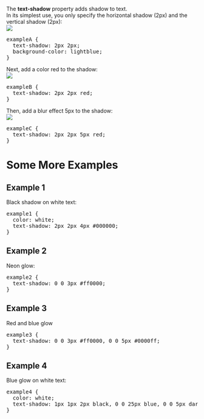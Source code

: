The <b>text-shadow</b> property adds shadow to text.
<br>
In its simplest use, you only specify the horizontal shadow (2px) and the vertical shadow (2px):
<br>
<img src="https://i.imgur.com/Llk3XwQ.png">
<pre>
exampleA {
  text-shadow: 2px 2px;
  background-color: lightblue;
}
</pre>
Next, add a color red to the shadow:
<br>
<img src="https://i.imgur.com/zi3SFYX.png">
<pre>
exampleB {
  text-shadow: 2px 2px red;
}
</pre>
Then, add a blur effect 5px to the shadow:
<br>
<img src="https://i.imgur.com/PfDEwX6.png">
<pre>
exampleC {
  text-shadow: 2px 2px 5px red;
}
</pre>
<h1>Some More Examples</h1>
<h2>Example 1</h2>
Black shadow on white text:
<pre>
example1 {
  color: white;
  text-shadow: 2px 2px 4px #000000;
}
</pre>
<h2>Example 2</h2>
Neon glow:
<pre>
example2 {
  text-shadow: 0 0 3px #ff0000;
}
</pre>
<h2>Example 3</h2>
Red and blue glow
<pre>
example3 {
  text-shadow: 0 0 3px #ff0000, 0 0 5px #0000ff;
}
</pre>
<h2>Example 4</h2>
Blue glow on white text:
<pre>
example4 {
  color: white;
  text-shadow: 1px 1px 2px black, 0 0 25px blue, 0 0 5px darkblue;
}
</pre>
